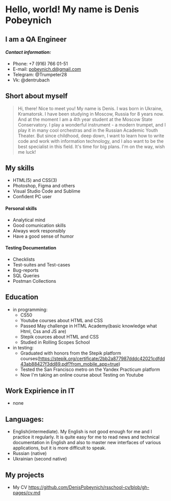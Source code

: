 # Hello, world! My name is Denis Pobeynich

## I am a QA Engineer

#### *Contact information:*
  * Phone: +7 (916) 766 01-51
  * E-mail: pobeynich.d@gmail.com
  * Telegram: @Trumpeter28
  * Vk: @dentrubach

## Short about myself
> Hi, there! Nice to meet you! My name is Denis. I was born in Ukraine, Kramatorsk. I have been studying in Moscow, Russia for 8 years now. And at the moment I am a 4th year student at the Moscow State Conservatory. I play a wonderful instrument - a modern trumpet, and I play it in many cool orchestras and in the Russian Academic Youth Theater. But since childhood, deep down, I want to learn how to write code and work with information technology, and I also want to be the best specialist in this field.
                    It's time for big plans. I'm on the way, wish me luck!

## My skills
* HTML(5) and CSS(3)
* Photoshop, Figma and others 
* Visual Studio Code and Sublime
* Confident PC user


#### Personal skills
* Analytical mind
* Good comunication skills
* Always work responsibly
* Have a good sense of humor

#### Testing Documentation
* Checklists
* Test-suites and Test-cases
* Bug-reports
* SQL Queries
* Postman Collections



## Education 
* in programming: 
  * CS50
  * Youtube courses about HTML and CSS
  * Passed May challenge in HTML Academy(basic 
  knowledge what Html, Css and JS are) 
  * Stepik cources about HTML and CSS
  * Studied in Rolling Scopes School 
* in testing:
  * Graduated with honors from the Stepik platform courses(https://stepik.org/certificate/2bb2a877987dddc42021cdfdd43ab88427f3dd89.pdf?from_mobile_app=true)
  * Tested the San Francisco metro on the Yandex Practicum platform
  * Now I'm taking an online course about Testing on Youtube
  

## Work Expirience in IT
* none

## Languages:
* English(intermediate). My English is not good enough for me and I practice it regularly. It is quite easy for me to read news and technical documentation in English and also to master new interfaces of various applications, but it is more difficult to speak.
* Russian (native)
* Ukrainian (second native)

## My projects
* My CV https://github.com/DenisPobeynich/rsschool-cv/blob/gh-pages/cv.md

